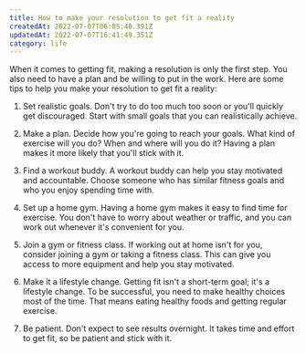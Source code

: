 ```yaml
---
title: How to make your resolution to get fit a reality
createdAt: 2022-07-07T06:05:40.391Z
updatedAt: 2022-07-07T16:41:49.351Z
category: life
---
```


When it comes to getting fit, making a resolution is only the first step. You also need to have a plan and be willing to put in the work. Here are some tips to help you make your resolution to get fit a reality:

1. Set realistic goals. Don't try to do too much too soon or you'll quickly get discouraged. Start with small goals that you can realistically achieve.

2. Make a plan. Decide how you're going to reach your goals. What kind of exercise will you do? When and where will you do it? Having a plan makes it more likely that you'll stick with it.

3. Find a workout buddy. A workout buddy can help you stay motivated and accountable. Choose someone who has similar fitness goals and who you enjoy spending time with.

4. Set up a home gym. Having a home gym makes it easy to find time for exercise. You don't have to worry about weather or traffic, and you can work out whenever it's convenient for you.

5. Join a gym or fitness class. If working out at home isn't for you, consider joining a gym or taking a fitness class. This can give you access to more equipment and help you stay motivated.

6. Make it a lifestyle change. Getting fit isn't a short-term goal; it's a lifestyle change. To be successful, you need to make healthy choices most of the time. That means eating healthy foods and getting regular exercise.

7. Be patient. Don't expect to see results overnight. It takes time and effort to get fit, so be patient and stick with it.
